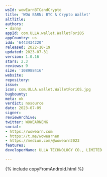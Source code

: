 ```yaml
---
wsId: wowEarnBTCandCrypto
title: 'WOW EARN: BTC & Crypto Wallet'
altTitle: 
authors:
- danny
appId: com.ULLA.wallet.WalletForiOS
appCountry: us
idd: '6443434220'
released: 2022-10-19
updated: 2023-07-31
version: 1.0.16
stars: 2.3
reviews: 9
size: '108988416'
website: 
repository: 
issue: 
icon: com.ULLA.wallet.WalletForiOS.jpg
bugbounty: 
meta: ok
verdict: nosource
date: 2023-07-09
signer: 
reviewArchive: 
twitter: WOWEARNENG
social:
- https://wowearn.com
- https://t.me/wowearnen
- https://medium.com/@wowearn2023
features: 
developerName: ULLA TECHNOLOGY CO., LIMITED

---
```


{% include copyFromAndroid.html %}
